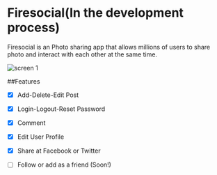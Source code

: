 # Firesocial(In the development process)

Firesocial is an Photo sharing  app that allows millions of users to share photo and interact with each other at the same time.

![screen 1](http://g.recordit.co/Mw2FGE0IHF.gif)

##Features
- [x] Add-Delete-Edit Post
- [x] Login-Logout-Reset Password
- [x] Comment
- [x] Edit User Profile
- [x] Share at Facebook or Twitter
- [ ] Follow or add as a friend (Soon!)

